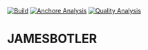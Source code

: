 [![Build](https://github.com/ralphschuler/jamesbotler/actions/workflows/publish.yml/badge.svg)](https://github.com/ralphschuler/jamesbotler/actions/workflows/publish.yml)
[![Anchore Analysis](https://github.com/ralphschuler/jamesbotler/actions/workflows/anchore-analysis.yml/badge.svg)](https://github.com/ralphschuler/jamesbotler/actions/workflows/anchore-analysis.yml)
[![Quality Analysis](https://github.com/ralphschuler/jamesbotler/actions/workflows/quality-analysis.yml/badge.svg)](https://github.com/ralphschuler/jamesbotler/actions/workflows/quality-analysis.yml)

# JAMESBOTLER
